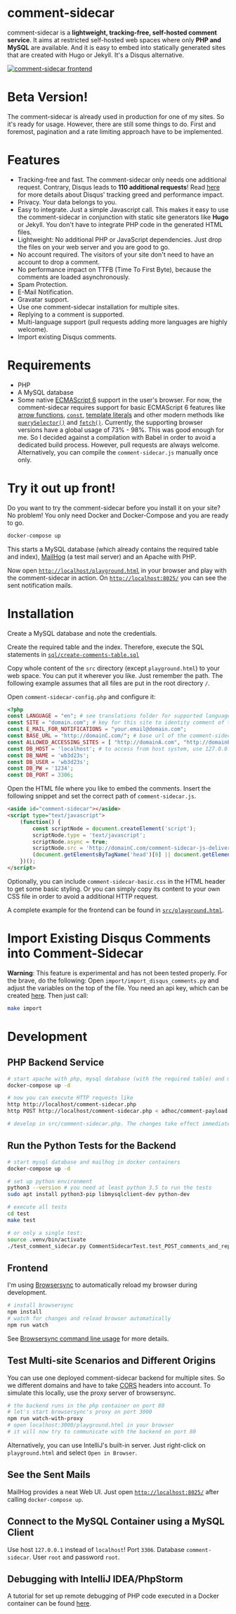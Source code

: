 # comment-sidecar

comment-sidecar is a **lightweight, tracking-free, self-hosted comment service**. It aims at restricted self-hosted web spaces where only **PHP and MySQL** are available. And it is easy to embed into statically generated sites that are created with Hugo or Jekyll. It's a Disqus alternative.

[![comment-sidecar frontend](screenshot-frontend-400.png)](https://raw.githubusercontent.com/phauer/comment-sidecar/master/screenshot-frontend.png)
 
# Beta Version!

The comment-sidecar is already used in production for one of my sites. So it's ready for usage. However, there are still some things to do. First and foremost, pagination and a rate limiting approach have to be implemented. 
  
# Features

- Tracking-free and fast. The comment-sidecar only needs one additional request. Contrary, Disqus leads to **110 additional requests**! Read [here](http://donw.io/post/github-comments/) for more details about Disqus' tracking greed and performance impact.
- Privacy. Your data belongs to you.
- Easy to integrate. Just a simple Javascript call. This makes it easy to use the comment-sidecar in conjunction with static site generators like **Hugo** or Jekyll. You don't have to integrate PHP code in the generated HTML files.
- Lightweight: No additional PHP or JavaScript dependencies. Just drop the files on your web server and you are good to go.
- No account required. The visitors of your site don't need to have an account to drop a comment.
- No performance impact on TTFB (Time To First Byte), because the comments are loaded asynchronously.
- Spam Protection.
- E-Mail Notification.
- Gravatar support.
- Use one comment-sidecar installation for multiple sites.
- Replying to a comment is supported.
- Multi-language support (pull requests adding more languages are highly welcome).
- Import existing Disqus comments.

# Requirements

- PHP
- A MySQL database
- Some native [ECMAScript 6](http://es6-features.org/) support in the user's browser. For now, the comment-sidecar requires support for basic ECMAScript 6 features like [arrow functions](http://www.caniuse.com/#search=arrow), [`const`](http://www.caniuse.com/#search=const), [template literals](http://www.caniuse.com/#search=template) and other modern methods like [`querySelector()`](http://www.caniuse.com/#search=queryselector) and [`fetch()`](http://www.caniuse.com/#search=fetch). Currently, the supporting browser versions have a global usage of 73% - 98%. This was good enough for me. So I decided against a compilation with Babel in order to avoid a dedicated build process. However, pull requests are always welcome. Alternatively, you can compile the `comment-sidecar.js` manually once only.

# Try it out up front!

Do you want to try the comment-sidecar before you install it on your site? No problem! You only need Docker and Docker-Compose and you are ready to go.
 
```bash
docker-compose up
```

This starts a MySQL database (which already contains the required table and index), [MailHog](https://github.com/mailhog/MailHog) (a test mail server) and an Apache with PHP.

Now open [`http://localhost/playground.html`](http://localhost/playground.html) in your browser and play with the comment-sidecar in action. On [`http://localhost:8025/`](http://localhost:8025/) you can see the sent notification mails.

# Installation

Create a MySQL database and note the credentials. 

Create the required table and the index. Therefore, execute the SQL statements in  [`sql/create-comments-table.sql`](https://github.com/phauer/comment-sidecar/blob/master/sql/create-comments-table.sql) 

Copy whole content of the `src` directory (except `playground.html`) to your web space. You can put it wherever you like. Just remember the path. The following example assumes that all files are put in the root directory `/`.

Open `comment-sidecar-config.php` and configure it:

```php
<?php
const LANGUAGE = "en"; # see translations folder for supported languages
const SITE = "domain.com"; # key for this site to identity comment of this site
const E_MAIL_FOR_NOTIFICATIONS = "your.email@domain.com";
const BASE_URL = "http://domainC.com/"; # base url of the comment-sidecar backend. can differ from the embedding site.
const ALLOWED_ACCESSING_SITES = [ "http://domainA.com", "http://domainB.com" ]; # sites that are allowed to access the backend (required for multisite setups, where the backend is deployed on a different domain than the embedding site.)
const DB_HOST = 'localhost'; # to access from host system, use 127.0.0.1
const DB_NAME = 'wb3d23s';
const DB_USER = 'wb3d23s';
const DB_PW = '1234';
const DB_PORT = 3306;
```

Open the HTML file where you like to embed the comments. Insert the following snippet and set the correct path of `comment-sidecar.js`.

```html
<aside id="comment-sidecar"></aside>
<script type="text/javascript">
    (function() {
        const scriptNode = document.createElement('script');
        scriptNode.type = 'text/javascript';
        scriptNode.async = true;
        scriptNode.src = 'http://domainC.com/comment-sidecar-js-delivery.php'; //adjust to the correct path
        (document.getElementsByTagName('head')[0] || document.getElementsByTagName('body')[0]).appendChild(scriptNode);
    })();
</script>
```

Optionally, you can include `comment-sidecar-basic.css` in the HTML header to get some basic styling. Or you can simply copy its content to your own CSS file in order to avoid a additional HTTP request.

A complete example for the frontend can be found in [`src/playground.html`](https://github.com/phauer/comment-sidecar/blob/master/src/playground.html).

# Import Existing Disqus Comments into Comment-Sidecar

**Warning**: This feature is experimental and has not been tested properly. For the brave, do the following: Open `import/import_disqus_comments.py` and adjust the variables on the top of the file. You need an api key, which can be created [here](https://disqus.com/api/applications/register/). Then just call:

```bash
make import
``` 

# Development

## PHP Backend Service

```bash
# start apache with php, mysql database (with the required table) and mailhog in docker containers
docker-compose up -d

# now you can execute HTTP requests like
http http://localhost/comment-sidecar.php
http POST http://localhost/comment-sidecar.php < adhoc/comment-payload.json

# develop in src/comment-sidecar.php. The changes take effect immediately. 
```

## Run the Python Tests for the Backend

```bash
# start mysql database and mailhog in docker containers
docker-compose up -d

# set up python environment
python3 --version # you need at least python 3.5 to run the tests
sudo apt install python3-pip libmysqlclient-dev python-dev

# execute all tests
cd test
make test

# or only a single test:
source .venv/bin/activate
./test_comment_sidecar.py CommentSidecarTest.test_POST_comments_and_replies_and_GET_reply_chain 
```

## Frontend

I'm using [Browsersync](https://www.browsersync.io/) to automatically reload my browser during development.

```bash
# install browsersync
npm install
# watch for changes and reload browser automatically
npm run watch
```

See [Browsersync command line usage](https://www.browsersync.io/docs/command-line) for more details.

## Test Multi-site Scenarios and Different Origins

You can use one deployed comment-sidecar backend for multiple sites. So we different domains and have to take [CORS](https://developer.mozilla.org/en-US/docs/Web/HTTP/Access_control_CORS) headers into account. To simulate this locally, use the proxy server of browsersync.

```bash
# the backend runs in the php container on port 80
# let's start browsersync's proxy on port 3000
npm run watch-with-proxy
# open localhost:3000/playground.html in your browser
# it will now try to communicate with the backend on port 80
```

Alternatively, you can use IntelliJ's built-in server. Just right-click on `playground.html` and select `Open in Browser`.

## See the Sent Mails

MailHog provides a neat Web UI. Just open [`http://localhost:8025/`](http://localhost:8025/) after calling `docker-compose up`.

## Connect to the MySQL Container using a MySQL Client

Use host `127.0.0.1` instead of `localhost`! Port `3306`. Database `comment-sidecar`. User `root` and password `root`.

## Debugging with IntelliJ IDEA/PhpStorm

A tutorial for set up remote debugging of PHP code executed in a Docker container can be found [here](https://blog.philipphauer.de/debug-php-docker-container-idea-phpstorm/). 
